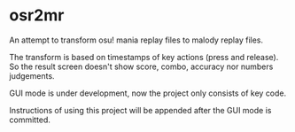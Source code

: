 # osr2mr
An attempt to transform osu! mania replay files to malody replay files.

The transform is based on timestamps of key actions (press and release).
So the result screen doesn't show score, combo, accuracy nor numbers judgements.

GUI mode is under development, now the project only consists of key code.

Instructions of using this project will be appended after the GUI mode is committed.
